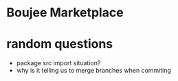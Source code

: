 # Boujee Marketplace


# random questions
- package src import situation?
- why is it telling us to merge branches when commiting
